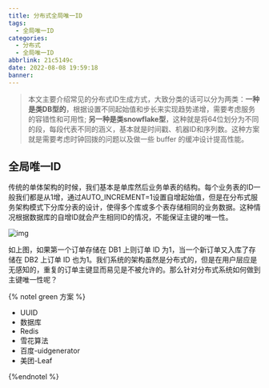 ```yaml
---
title: 分布式全局唯一ID
tags:
  - 全局唯一ID
categories:
  - 分布式
  - 全局唯一ID
abbrlink: 21c5149c
date: 2022-08-08 19:59:18
banner:
---
```


>本文主要介绍常见的分布式ID生成方式，大致分类的话可以分为两类：**一种是类DB型的**，根据设置不同起始值和步长来实现趋势递增，需要考虑服务的容错性和可用性; **另一种是类snowflake型**，这种就是将64位划分为不同的段，每段代表不同的涵义，基本就是时间戳、机器ID和序列数。这种方案就是需要考虑时钟回拨的问题以及做一些 buffer 的缓冲设计提高性能。

## 全局唯一ID

传统的单体架构的时候，我们基本是单库然后业务单表的结构。每个业务表的ID一般我们都是从1增，通过AUTO_INCREMENT=1设置自增起始值，但是在分布式服务架构模式下分库分表的设计，使得多个库或多个表存储相同的业务数据。这种情况根据数据库的自增ID就会产生相同ID的情况，不能保证主键的唯一性。

![img](https://pdai.tech/images/arch/arch-z-id-1.png)

如上图，如果第一个订单存储在 DB1 上则订单 ID 为1，当一个新订单又入库了存储在 DB2 上订单 ID 也为1。我们系统的架构虽然是分布式的，但是在用户层应是无感知的，重复的订单主键显而易见是不被允许的。那么针对分布式系统如何做到主键唯一性呢？

{% notel green 方案 %}

- UUID
- 数据库
- Redis
- 雪花算法
- 百度-uidgenerator
- 美团-Leaf

{%endnotel %}
